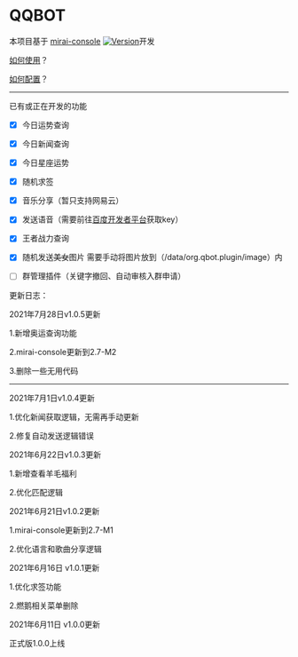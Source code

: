 # QQBOT

本项目基于 [mirai-console](https://github.com/mamoe/mirai-console) [![Version](https://img.shields.io/badge/version-2.7.M2-green)](https://github.com/mamoe/mirai/releases/tag/v2.7-M1)开发

[如何使用](https://github.com/mamoe/mirai-console#%E5%AE%89%E8%A3%85-jar-%E6%8F%92%E4%BB%B6)？

[如何配置](https://github.com/duan649953543/Qbot/blob/main/CONFIG.md)？

---

已有或正在开发的功能

- [x] 今日运势查询
- [x] 今日新闻查询
- [x] 今日星座运势
- [x] 随机求签
- [x] 音乐分享（暂只支持网易云）
- [x] 发送语音（需要前往[百度开发者平台](https://ai.baidu.com/tech/speech)获取key）
- [x] 王者战力查询
- [x] 随机发送~~美女~~图片 需要手动将图片放到（/data/org.qbot.plugin/image）内
- [ ] 群管理插件（关键字撤回、自动审核入群申请）



更新日志：

2021年7月28日v1.0.5更新

1.新增奥运查询功能

2.mirai-console更新到2.7-M2

3.删除一些无用代码

---

2021年7月1日v1.0.4更新

1.优化新闻获取逻辑，无需再手动更新

2.修复自动发送逻辑错误

2021年6月22日v1.0.3更新

1.新增查看羊毛福利

2.优化匹配逻辑

2021年6月21日v1.0.2更新

1.mirai-console更新到2.7-M1

2.优化语言和歌曲分享逻辑

2021年6月16日 v1.0.1更新

1.优化求签功能

2.燃鹅相关菜单删除

2021年6月11日 v1.0.0更新

正式版1.0.0上线
